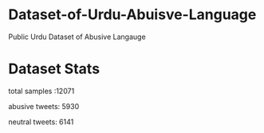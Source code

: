 # Dataset-of-Urdu-Abuisve-Language
Public Urdu Dataset of Abusive Langauge

# Dataset Stats
total samples :12071

abusive tweets: 5930

neutral tweets: 6141


